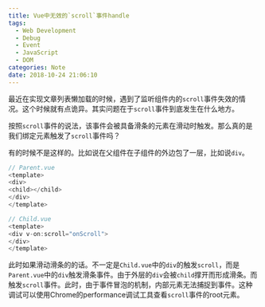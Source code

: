 ```yaml
---
title: Vue中无效的`scroll`事件handle
tags:
  - Web Development
  - Debug
  - Event
  - JavaScript
  - DOM
categories: Note
date: 2018-10-24 21:06:10
---
```



最近在实现文章列表懒加载的时候，遇到了监听组件内的`scroll`事件失效的情况。这个时候就有点诡异。其实问题在于`scroll`事件到底发生在什么地方。

<!--more-->

按照`scroll`事件的说法，该事件会被具备滑条的元素在滑动时触发。那么真的是我们绑定元素触发了`scroll`事件吗？

有的时候不是这样的。比如说在父组件在子组件的外边包了一层，比如说`div`。

```JavaScript
// Parent.vue
<template>
<div>
<child></child>
</div>
</template>

// Child.vue
<template>
<div v-on:scroll="onScroll">
</div>
</template>
```

此时如果滑动滑条的的话。不一定是`Child.vue`中的`div`的触发`scroll`，而是`Parent.vue`中的`div`触发滑条事件。由于外层的`div`会被`child`撑开而形成滑条。而触发`scroll`事件。此时，由于事件冒泡的机制，内部元素无法捕捉到事件。这种调试可以使用Chrome的performance调试工具查看`scroll`事件的root元素。
